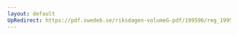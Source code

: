 ```yaml
---
layout: default
UpRedirect: https://pdf.swedeb.se/riksdagen-volumeG-pdf/199596/reg_199596/reg_199596_0059.pdf
---
```

